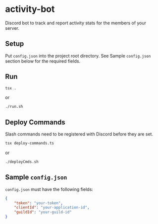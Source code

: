 # activity-bot
Discord bot to track and report activity stats for the members of your server.
## Setup 
Put `config.json` into the project root directory. See Sample `config.json` section below for the required fields.

## Run
```bash
tsx .
```
or 
```bash
./run.sh
```

## Deploy Commands
Slash commands need to be registered with Discord before they are set.
```bash
tsx deploy-commands.ts
```
or
```bash
./deployCmds.sh
```

## Sample `config.json`
`config.json` must have the following fields:
```json
{
	"token": "your-token",
	"clientId": "your-application-id",
	"guildId": "your-guild-id"
}
```
